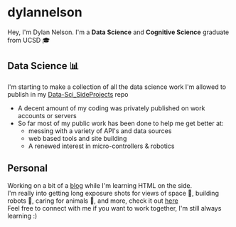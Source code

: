 # dylannelson 
Hey, I'm Dylan Nelson. I'm a **Data Science** and **Cognitive Science** graduate from UCSD 🎓    
## Data Science 📊 
I'm starting to make a collection of all the data science work I'm allowed to publish in my [Data-Sci_SideProjects](https://github.com/dylannelson/Data-Sci_SideProjects) repo
- A decent amount of my coding was privately published on work accounts or servers
- So far most of my public work has been done to help me get better at:
  - messing with a variety of API's and data sources    
  - web based tools and site building  
  - A renewed interest in micro-controllers & robotics  
## Personal
Working on a bit of a [blog](https://www.dylan-nelson.com) while I'm learning HTML on the side.  
I'm really into getting long exposure shots for views of space 🌌, building robots 🤖, caring for animals 🐶, and more, check it out [here](https://dylan-nelson.com/joy/)   
Feel free to connect with me if you want to work together, I'm still always learning :)
